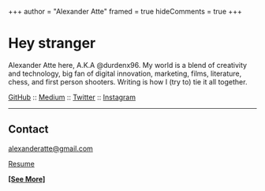 +++
author = "Alexander Atte"
framed = true
hideComments = true
+++

# Hey stranger

Alexander Atte here, A.K.A @durdenx96. My world is a blend of creativity and technology, big fan of digital innovation, marketing, films, literature, chess, and first person shooters. Writing is how I (try to) tie it all together.

[GitHub](https://github.com/durdenx96) :: [Medium](https://medium.com/@alexanderatte) :: [Twitter](https://twitter.com/durdenx96) :: [Instagram](https://instagram.com/durdenx96)

---

## Contact

[alexanderatte@gmail.com](mailto:alexanderatte@gmail.com)

[Resume](files/temp-resume.pdf)

[**[See More]**](/about)
